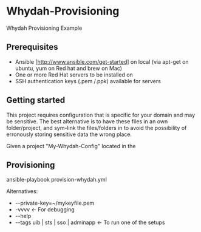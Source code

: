 Whydah-Provisioning
===================

Whydah Provisioning Example

Prerequisites
-------------
* Ansible [http://www.ansible.com/get-started] on local (via apt-get on ubuntu, yum on Red hat and brew on Mac)
* One or more Red Hat servers to be installed on
* SSH authentication keys (.pem /.ppk) available for servers

Getting started
---------------
This project requires configuration that is specific for your domain and may be sensitive.
The best alternative is to have these files in an own folder/project, and sym-link the files/folders in to avoid the possibility of erronously storing sensitive data the wrong place.

Given a project "My-Whydah-Config" located in the

Provisioning
------------
ansible-playbook provision-whydah.yml

Alternatives:

* --private-key=~/mykeyfile.pem
* -vvvv <- For debugging
* --help
* --tags uib | sts | sso | adminapp <- To run one of the setups